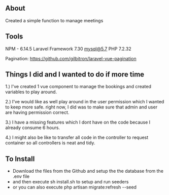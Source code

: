 
## About 

Created a simple function to manage meetings 


## Tools

NPM - 6.14.5
Laravel Framework 7.30
mysql@5.7
PHP 7.2.32

Pagination: 
https://github.com/gilbitron/laravel-vue-pagination


## Things I did and I wanted to do if more time

1.) I've created 1 vue component to manage the bookings and created variables to play around. 

2.) I've would like as well play around in the user permission which I wanted to keep more safe. right now, I did was to make sure that admin and user are having permission correct. 

3.) I have a missing features which I dont have on the code because I already consume 6 hours.

4.) I might also be like to transfer all code in the controller to request container so all controllers is neat and tidy.   


## To Install 


- Download the files from the Github and setup the the database from the .env file
- and then execute sh install.sh to setup and run seeders 
- or you can also execute php artisan migrate:refresh --seed 




